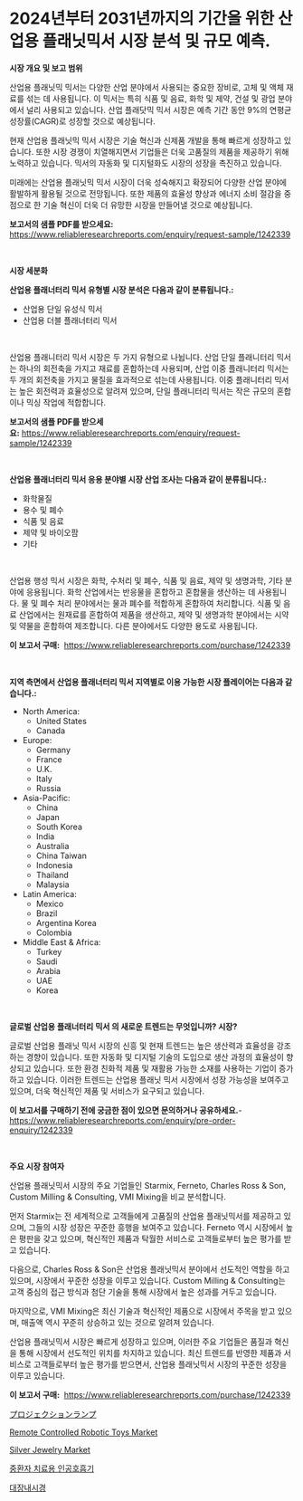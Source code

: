 <p><h1>2024년부터 2031년까지의 기간을 위한 산업용 플래닛믹서 시장 분석 및 규모 예측.</h1></p><p><strong>시장 개요 및 보고 범위</strong></p>
<p><p>산업용 플래닛믹 믹서는 다양한 산업 분야에서 사용되는 중요한 장비로, 고체 및 액체 재료를 섞는 데 사용됩니다. 이 믹서는 특히 식품 및 음료, 화학 및 제약, 건설 및 광업 분야에서 널리 사용되고 있습니다. 산업 플래닷믹 믹서 시장은 예측 기간 동안 9%의 연평균 성장률(CAGR)로 성장할 것으로 예상됩니다.</p><p>현재 산업용 플래닛믹 믹서 시장은 기술 혁신과 신제품 개발을 통해 빠르게 성장하고 있습니다. 또한 시장 경쟁이 치열해지면서 기업들은 더욱 고품질의 제품을 제공하기 위해 노력하고 있습니다. 믹서의 자동화 및 디지털화도 시장의 성장을 촉진하고 있습니다.</p><p>미래에는 산업용 플래닛믹 믹서 시장이 더욱 성숙해지고 확장되어 다양한 산업 분야에 활발하게 활용될 것으로 전망됩니다. 또한 제품의 효율성 향상과 에너지 소비 절감을 중점으로 한 기술 혁신이 더욱 더 유망한 시장을 만들어낼 것으로 예상됩니다.</p></p>
<p><strong>보고서의 샘플 PDF를 받으세요:</strong> <a href="https://www.reliableresearchreports.com/enquiry/request-sample/1242339">https://www.reliableresearchreports.com/enquiry/request-sample/1242339</a></p>
<p>&nbsp;</p>
<p><strong>시장 세분화</strong></p>
<p><strong>산업용 플래너터리 믹서 유형별 시장 분석은 다음과 같이 분류됩니다.:</strong></p>
<p><ul><li>산업용 단일 유성식 믹서</li><li>산업용 더블 플래너터리 믹서</li></ul></p>
<p>&nbsp;</p>
<p><p>산업용 플래니터리 믹서 시장은 두 가지 유형으로 나뉩니다. 산업 단일 플래니터리 믹서는 하나의 회전축을 가지고 재료를 혼합하는데 사용되며, 산업 이중 플래니터리 믹서는 두 개의 회전축을 가지고 물질을 효과적으로 섞는데 사용됩니다. 이중 플래니터리 믹서는 높은 회전력과 효율성으로 알려져 있으며, 단일 플래니터리 믹서는 작은 규모의 혼합이나 믹싱 작업에 적합합니다.</p></p>
<p><strong>보고서의 샘플 PDF를 받으세요:</strong>&nbsp;<a href="https://www.reliableresearchreports.com/enquiry/request-sample/1242339">https://www.reliableresearchreports.com/enquiry/request-sample/1242339</a></p>
<p>&nbsp;</p>
<p><strong> 산업용 플래너터리 믹서 응용 분야별 시장 산업 조사는 다음과 같이 분류됩니다.:</strong></p>
<p><ul><li>화학물질</li><li>용수 및 폐수</li><li>식품 및 음료</li><li>제약 및 바이오팜</li><li>기타</li></ul></p>
<p>&nbsp;</p>
<p><p>산업용 행성 믹서 시장은 화학, 수처리 및 폐수, 식품 및 음료, 제약 및 생명과학, 기타 분야에 응용됩니다. 화학 산업에서는 반응물을 혼합하고 혼합물을 생산하는 데 사용됩니다. 물 및 폐수 처리 분야에서는 물과 폐수를 적합하게 혼합하여 처리합니다. 식품 및 음료 산업에서는 원재료를 혼합하여 제품을 생산하고, 제약 및 생명과학 분야에서는 시약 및 약물을 혼합하여 제조합니다. 다른 분야에서도 다양한 용도로 사용됩니다.</p></p>
<p><strong>이 보고서 구매:</strong>&nbsp; <a href="https://www.reliableresearchreports.com/purchase/1242339">https://www.reliableresearchreports.com/purchase/1242339</a></p>
<p>&nbsp;</p>
<p><strong>지역 측면에서 산업용 플래너터리 믹서 지역별로 이용 가능한 시장 플레이어는 다음과 같습니다.:</strong></p>
<p><ul>
    <li>
        North America:
        <ul>
            <li>United States</li>
            <li>Canada</li>
        </ul>
    </li>
    <li>
        Europe:
        <ul>
            <li>Germany</li>
            <li>France</li>
            <li>U.K.</li>
            <li>Italy</li>
            <li>Russia</li>
        </ul>
    </li>
    <li>
        Asia-Pacific:
        <ul>
            <li>China</li>
            <li>Japan</li>
            <li>South Korea</li>
            <li>India</li>
            <li>Australia</li>
            <li>China Taiwan</li>
            <li>Indonesia</li>
            <li>Thailand</li>
            <li>Malaysia</li>
        </ul>
    </li>
    <li>
        Latin America:
        <ul>
            <li>Mexico</li>
            <li>Brazil</li>
            <li>Argentina Korea</li>
            <li>Colombia</li>
        </ul>
    </li>
    <li>
        Middle East & Africa:
        <ul>
            <li>Turkey</li>
            <li>Saudi</li>
            <li>Arabia</li>
            <li>UAE</li>
            <li>Korea</li>
        </ul>
    </li>
    </ul></p>
<p>&nbsp;</p>
<p><strong>글로벌 산업용 플래너터리 믹서 의 새로운 트렌드는 무엇입니까? 시장?</strong></p>
<p><p>글로벌 산업용 플래닛 믹서 시장의 신흥 및 현재 트렌드는 높은 생산력과 효율성을 강조하는 경향이 있습니다. 또한 자동화 및 디지털 기술의 도입으로 생산 과정의 효율성이 향상되고 있습니다. 또한 환경 친화적 제품 및 재활용 가능한 소재를 사용하는 기업이 증가하고 있습니다. 이러한 트렌드는 산업용 플래닛 믹서 시장에서 성장 가능성을 보여주고 있으며, 더욱 혁신적인 제품 및 서비스가 요구되고 있습니다.</p></p>
<p><strong>이 보고서를 구매하기 전에 궁금한 점이 있으면 문의하거나 공유하세요.</strong>- <a href="https://www.reliableresearchreports.com/enquiry/pre-order-enquiry/1242339">https://www.reliableresearchreports.com/enquiry/pre-order-enquiry/1242339</a></p>
<p>&nbsp;</p>
<p><strong>주요 시장 참여자</strong></p>
<p><p>산업용 플래닛믹서 시장의 주요 기업들인 Starmix, Ferneto, Charles Ross & Son, Custom Milling & Consulting, VMI Mixing을 비교 분석합니다. </p><p>먼저 Starmix는 전 세계적으로 고객들에게 고품질의 산업용 플래닛믹서를 제공하고 있으며, 그들의 시장 성장은 꾸준한 흥행을 보여주고 있습니다. Ferneto 역시 시장에서 높은 평판을 갖고 있으며, 혁신적인 제품과 탁월한 서비스로 고객들로부터 높은 평가를 받고 있습니다. </p><p>다음으로, Charles Ross & Son은 산업용 플래닛믹서 분야에서 선도적인 역할을 하고 있으며, 시장에서 꾸준한 성장을 이루고 있습니다. Custom Milling & Consulting는 고객 중심의 접근 방식과 첨단 기술을 통해 시장에서 높은 성과를 거두고 있습니다. </p><p>마지막으로, VMI Mixing은 최신 기술과 혁신적인 제품으로 시장에서 주목을 받고 있으며, 매출액 역시 꾸준히 상승하고 있는 것으로 알려져 있습니다. </p><p>산업용 플래닛믹서 시장은 빠르게 성장하고 있으며, 이러한 주요 기업들은 품질과 혁신을 통해 시장에서 선도적인 위치를 차지하고 있습니다. 최신 트렌드를 반영한 제품과 서비스로 고객들로부터 높은 평가를 받으면서, 산업용 플래닛믹서 시장의 꾸준한 성장을 이루고 있습니다.</p></p>
<p><strong>이 보고서 구매:</strong>&nbsp;&nbsp;<a href="https://www.reliableresearchreports.com/purchase/1242339">https://www.reliableresearchreports.com/purchase/1242339</a></p>
<p><p><a href="https://medium.com/@hugofirst21/%E3%83%97%E3%83%AD%E3%82%B8%E3%82%A7%E3%82%AF%E3%82%B7%E3%83%A7%E3%83%B3%E3%83%A9%E3%83%B3%E3%83%97%E3%81%AE%E5%B8%82%E5%A0%B4%E3%83%AC%E3%83%9D%E3%83%BC%E3%83%88%E3%81%AF-%E3%81%93%E3%81%AE%E5%B8%82%E5%A0%B4%E3%81%AE%E6%9C%80%E6%96%B0%E3%81%AE%E3%83%88%E3%83%AC%E3%83%B3%E3%83%89%E3%81%A8%E6%88%90%E9%95%B7%E3%81%AE%E6%A9%9F%E4%BC%9A%E3%82%92%E6%98%8E%E3%82%89%E3%81%8B%E3%81%AB%E3%81%97%E3%81%A6%E3%81%84%E3%81%BE%E3%81%99-8b578bde7727">プロジェクションランプ</a></p><p><a href="https://github.com/gdfhhhj/Market-Research-Report-List-3/blob/main/remote-controlled-robotic-toys-market.md">Remote Controlled Robotic Toys Market</a></p><p><a href="https://github.com/julyju69/Market-Research-Report-List-2/blob/main/silver-jewelry-market.md">Silver Jewelry Market</a></p><p><a href="https://github.com/vs2869dizt0/Market-Research-Report-List-1/blob/main/82666953330.md">중환자 치료용 인공호흡기</a></p><p><a href="https://github.com/sougarounis/Market-Research-Report-List-3/blob/main/79146653329.md">대장내시경</a></p></p>
